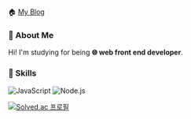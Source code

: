 <!--   <div align=center>
	
[![Hits](https://hits.seeyoufarm.com/api/count/incr/badge.svg?url=https%3A%2F%2Fgithub.com%2Fonlee3%2Fhit-counter&count_bg=%2379C83D&title_bg=%23555555&icon=&icon_color=%23E7E7E7&title=hits&edge_flat=false)](https://hits.seeyoufarm.com)
	
  </div>
 -->
🏠
[ My Blog](https://ashrock.kr/)

### 👋 About Me
Hi! I'm studying for being **🌐 web front end developer**.<br>
 
### 💪 Skills
<div>
<img alt="JavaScript" src ="https://img.shields.io/badge/JavScript-F7DF1E.svg?&style=for-the-badge&logo=JavaScript&logoColor=black"/>
<img alt="Node.js" src ="https://img.shields.io/badge/NodeJs-339933.svg?&style=for-the-badge&logo=Node.js&logoColor=white"/>
</div>

[![Solved.ac
프로필](http://mazassumnida.wtf/api/v2/generate_badge?boj=dlwotjr3)](https://solved.ac/dlwotjr3)
